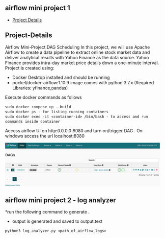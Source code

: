 ## airflow mini project 1
* [Project Details](#Project-Details)

## Project-Details
Airflow Mini-Project DAG Scheduling
In this project, we will use Apache Airflow to create a data pipeline to extract online stock market data and deliver analytical results with Yahoo Finance as the data source. Yahoo Finance provides intra-day market price details down a one-minute interval.
Project is created using:
* Docker Desktop installed and should be running
* puckel/docker-airflow:1.10.9 image comes with python 3.7.x (Required Libraries: yfinance,pandas)

Execute docker commands as follows

```
sudo docker compose up --build
sudo docker ps - for listing running containers
sudo docker exec -it <container-id> /bin/bash - to access and run commands inside container

```

Access airflow UI on http:0.0.0.0:8080 and turn on/trigger DAG . On windows access the url localhost:8080


![Alt text](/images/project-img1.png?raw=true "Airflow webserver")


## airflow mini project 2 - log analyzer
*run the following command to generate .
* output is generated and saved to output.text

```
python3 log_analyzer.py <path_of_airflow_logs>

```